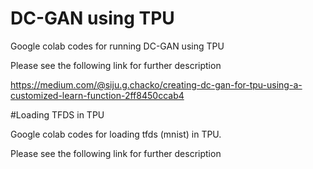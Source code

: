 # DC-GAN using TPU

Google colab codes for running DC-GAN using TPU

Please see the following link for further description

https://medium.com/@siju.g.chacko/creating-dc-gan-for-tpu-using-a-customized-learn-function-2ff8450ccab4


#Loading TFDS in TPU

Google colab codes for loading tfds (mnist) in TPU.

Please see the following link for further description
